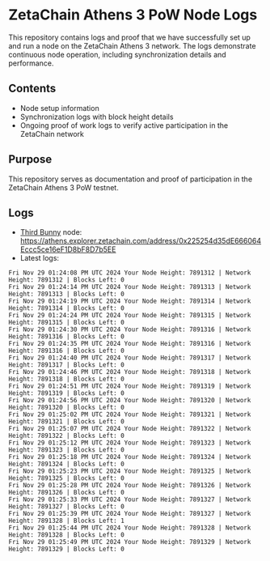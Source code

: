# ZetaChain Athens 3 PoW Node Logs
This repository contains logs and proof that we have successfully set up and run a node on the ZetaChain Athens 3 network. The logs demonstrate continuous node operation, including synchronization details and performance.

## Contents
- Node setup information
- Synchronization logs with block height details
- Ongoing proof of work logs to verify active participation in the ZetaChain network

## Purpose
This repository serves as documentation and proof of participation in the ZetaChain Athens 3 PoW testnet.

## Logs

- [Third Bunny](https://thirdbunny.xyz/) node: https://athens.explorer.zetachain.com/address/0x225254d35dE666064Eccc5ce16eF1D8bF8D7b5EE
- Latest logs:
```
Fri Nov 29 01:24:08 PM UTC 2024 Your Node Height: 7891312 | Network Height: 7891312 | Blocks Left: 0
Fri Nov 29 01:24:14 PM UTC 2024 Your Node Height: 7891313 | Network Height: 7891313 | Blocks Left: 0
Fri Nov 29 01:24:19 PM UTC 2024 Your Node Height: 7891314 | Network Height: 7891314 | Blocks Left: 0
Fri Nov 29 01:24:24 PM UTC 2024 Your Node Height: 7891315 | Network Height: 7891315 | Blocks Left: 0
Fri Nov 29 01:24:30 PM UTC 2024 Your Node Height: 7891316 | Network Height: 7891316 | Blocks Left: 0
Fri Nov 29 01:24:35 PM UTC 2024 Your Node Height: 7891316 | Network Height: 7891316 | Blocks Left: 0
Fri Nov 29 01:24:40 PM UTC 2024 Your Node Height: 7891317 | Network Height: 7891317 | Blocks Left: 0
Fri Nov 29 01:24:46 PM UTC 2024 Your Node Height: 7891318 | Network Height: 7891318 | Blocks Left: 0
Fri Nov 29 01:24:51 PM UTC 2024 Your Node Height: 7891319 | Network Height: 7891319 | Blocks Left: 0
Fri Nov 29 01:24:56 PM UTC 2024 Your Node Height: 7891320 | Network Height: 7891320 | Blocks Left: 0
Fri Nov 29 01:25:02 PM UTC 2024 Your Node Height: 7891321 | Network Height: 7891321 | Blocks Left: 0
Fri Nov 29 01:25:07 PM UTC 2024 Your Node Height: 7891322 | Network Height: 7891322 | Blocks Left: 0
Fri Nov 29 01:25:12 PM UTC 2024 Your Node Height: 7891323 | Network Height: 7891323 | Blocks Left: 0
Fri Nov 29 01:25:18 PM UTC 2024 Your Node Height: 7891324 | Network Height: 7891324 | Blocks Left: 0
Fri Nov 29 01:25:23 PM UTC 2024 Your Node Height: 7891325 | Network Height: 7891325 | Blocks Left: 0
Fri Nov 29 01:25:28 PM UTC 2024 Your Node Height: 7891326 | Network Height: 7891326 | Blocks Left: 0
Fri Nov 29 01:25:33 PM UTC 2024 Your Node Height: 7891327 | Network Height: 7891327 | Blocks Left: 0
Fri Nov 29 01:25:39 PM UTC 2024 Your Node Height: 7891327 | Network Height: 7891328 | Blocks Left: 1
Fri Nov 29 01:25:44 PM UTC 2024 Your Node Height: 7891328 | Network Height: 7891328 | Blocks Left: 0
Fri Nov 29 01:25:49 PM UTC 2024 Your Node Height: 7891329 | Network Height: 7891329 | Blocks Left: 0
```
